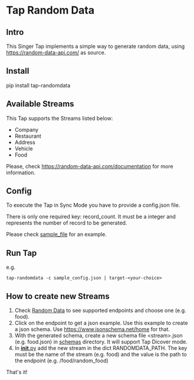 # Tap Random Data

## Intro

This Singer Tap implements a simple way to generate random data, using https://random-data-api.com/ as source.

## Install

pip install tap-randomdata

## Available Streams

This Tap supports the Streams listed below:

- Company
- Restaurant
- Address
- Vehicle
- Food

Please, check https://random-data-api.com/documentation for more information.

## Config

To execute the Tap in Sync Mode you have to provide a config.json file.

There is only one required key: record_count. It must be a integer and represents the number of record to be generated.

Please check [sample_file](tap-randomdata/sample_config.json) for an example.

## Run Tap

e.g.

    tap-randomdata -c sample_config.json | target-<your-choice>

## How to create new Streams

1. Check [Random Data](https://random-data-api.com/documentation) to see supported endpoints and choose one (e.g. food).
2. Click on the endpoint to get a json example. Use this example to create a json schema. Use https://www.jsonschema.net/home for that.
3. With the generated schema, create a new schema file \<stream>.json (e.g. food.json) in [schemas](tap_randomdata/schemas) directory. It will support Tap Dicover mode.
4. In [__init__.py](tap_randomdata/__init__.py) add the new stream in the dict RANDOMDATA_PATH. The key must be the name of the stream (e.g. food) and the value is the path to the endpoint (e.g. /food/random_food)

That's it!